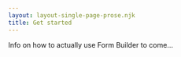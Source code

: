 ```yaml
---
layout: layout-single-page-prose.njk
title: Get started
---
```


Info on how to actually use Form Builder to come...


